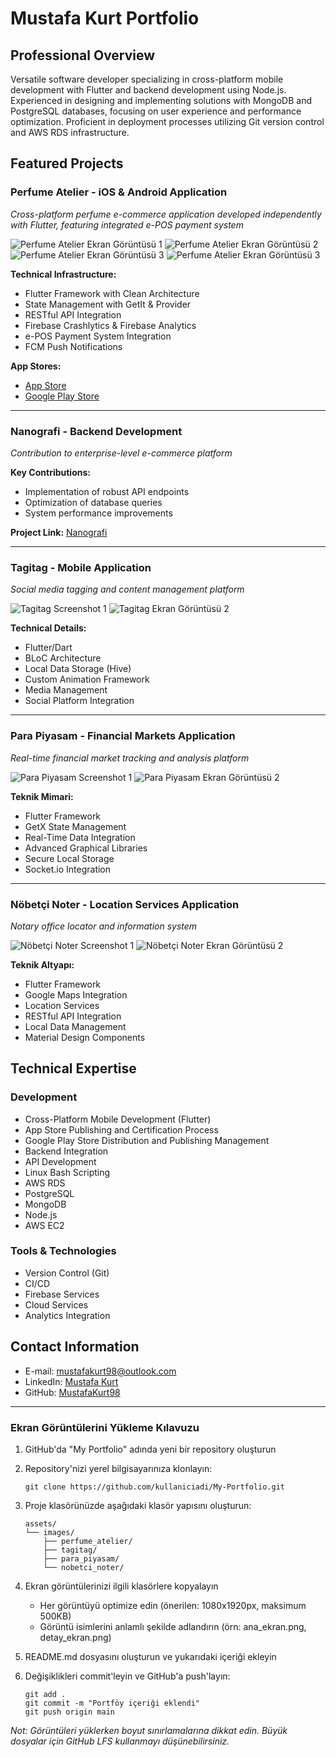 # Mustafa Kurt Portfolio

## Professional Overview
Versatile software developer specializing in cross-platform mobile development with Flutter and backend development using Node.js. Experienced in designing and implementing solutions with MongoDB and PostgreSQL databases, focusing on user experience and performance optimization. Proficient in deployment processes utilizing Git version control and AWS RDS infrastructure.

## Featured Projects

### Perfume Atelier - iOS & Android Application
*Cross-platform perfume e-commerce application developed independently with Flutter, featuring integrated e-POS payment system*

![Perfume Atelier Ekran Görüntüsü 1](./assets/images/perfume_atelier/IMG_2228-portrait.png)
![Perfume Atelier Ekran Görüntüsü 2](./assets/images/perfume_atelier/IMG_2229-portrait.png)
![Perfume Atelier Ekran Görüntüsü 3](./assets/images/perfume_atelier/IMG_2230-portrait.png)
![Perfume Atelier Ekran Görüntüsü 3](./assets/images/perfume_atelier/IMG_2231-portrait.png)

**Technical Infrastructure:**
- Flutter Framework with Clean Architecture
- State Management with GetIt & Provider
- RESTful API Integration
- Firebase Crashlytics & Firebase Analytics
- e-POS Payment System Integration
- FCM Push Notifications

**App Stores:**
- [App Store](#)
- [Google Play Store](#)

---

### Nanografi - Backend Development
*Contribution to enterprise-level e-commerce platform*

**Key Contributions:**
- Implementation of robust API endpoints
- Optimization of database queries
- System performance improvements

**Project Link:** [Nanografi](https://nanografi.com)

---

### Tagitag - Mobile Application
*Social media tagging and content management platform*

![Tagitag Screenshot 1](./assets/images/tagitag/screenshot1.png)
![Tagitag Ekran Görüntüsü 2](./assets/images/tagitag/screenshot2.png)

**Technical Details:**
- Flutter/Dart
- BLoC Architecture
- Local Data Storage (Hive)
- Custom Animation Framework
- Media Management
- Social Platform Integration

---

### Para Piyasam - Financial Markets Application
*Real-time financial market tracking and analysis platform*

![Para Piyasam Screenshot 1](./assets/images/para_piyasam/screenshot1.png)
![Para Piyasam Ekran Görüntüsü 2](./assets/images/para_piyasam/screenshot2.png)

**Teknik Mimari:**
- Flutter Framework
- GetX State Management
- Real-Time Data Integration
- Advanced Graphical Libraries
- Secure Local Storage
- Socket.io Integration

---

### Nöbetçi Noter - Location Services Application
*Notary office locator and information system*

![Nöbetçi Noter Screenshot 1](./assets/images/nobetci_noter/screenshot1.png)
![Nöbetçi Noter Ekran Görüntüsü 2](./assets/images/nobetci_noter/screenshot2.png)

**Teknik Altyapı:**
- Flutter Framework
- Google Maps Integration
- Location Services
- RESTful API Integration
- Local Data Management
- Material Design Components

## Technical Expertise

### Development
- Cross-Platform Mobile Development (Flutter)
- App Store Publishing and Certification Process
- Google Play Store Distribution and Publishing Management
- Backend Integration
- API Development
- Linux Bash Scripting
- AWS RDS
- PostgreSQL
- MongoDB
- Node.js
- AWS EC2

### Tools & Technologies
- Version Control (Git)
- CI/CD
- Firebase Services
- Cloud Services
- Analytics Integration

## Contact Information
- E-mail: [mustafakurt98@outlook.com](mailto:mustafakurt98@outlook.com)
- LinkedIn: [Mustafa Kurt](https://linkedin.com/in/mustafakurt98)
- GitHub: [MustafaKurt98](https://github.com/mustafakurt98)

---

### Ekran Görüntülerini Yükleme Kılavuzu

1. GitHub'da "My Portfolio" adında yeni bir repository oluşturun
2. Repository'nizi yerel bilgisayarınıza klonlayın:
   ```
   git clone https://github.com/kullaniciadi/My-Portfolio.git
   ```

3. Proje klasörünüzde aşağıdaki klasör yapısını oluşturun:
   ```
   assets/
   └── images/
       ├── perfume_atelier/
       ├── tagitag/
       ├── para_piyasam/
       └── nobetci_noter/
   ```

4. Ekran görüntülerinizi ilgili klasörlere kopyalayın
   - Her görüntüyü optimize edin (önerilen: 1080x1920px, maksimum 500KB)
   - Görüntü isimlerini anlamlı şekilde adlandırın (örn: ana_ekran.png, detay_ekran.png)

5. README.md dosyasını oluşturun ve yukarıdaki içeriği ekleyin

6. Değişiklikleri commit'leyin ve GitHub'a push'layın:
   ```
   git add .
   git commit -m "Portföy içeriği eklendi"
   git push origin main
   ```

*Not: Görüntüleri yüklerken boyut sınırlamalarına dikkat edin. Büyük dosyalar için GitHub LFS kullanmayı düşünebilirsiniz.*



